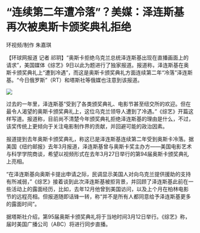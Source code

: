# “连续第二年遭冷落”？美媒：泽连斯基再次被奥斯卡颁奖典礼拒绝

环视频/制作 朱嘉琪

【环球网报道 记者
祁玥】“奥斯卡拒绝乌克兰总统泽连斯基出现在直播画面上的请求”，美国媒体《综艺》9日以此为题进行了独家报道。报道称，泽连斯基在奥斯卡颁奖典礼上“遭到冷遇”，而这是奥斯卡颁奖典礼方面连续第二年“冷落”泽连斯基。“今日俄罗斯”（RT）和塔斯社等俄媒也注意到该报道。

![](https://inews.gtimg.com/om_bt/O1Zutq9QoW8LlpkCyTKXTcvvpIZ273am3rF3kKZ02xlmoAA/1000)

过去的一年里，泽连斯基“受到了各类颁奖典礼、电影节甚至纽交所的欢迎。但在最令人渴望的奥斯卡颁奖典礼上，这位乌克兰领导人遭到了冷遇。”《综艺》开篇这样写道。报道称，目前尚不清楚今年颁奖典礼拒绝泽连斯基的理由是什么，不过，该奖传统上更倾向于关注电影制作界的贡献，并回避可能的政治因素。

报道提到去年奥斯卡颁奖典礼，称这已是泽连斯基连续第二年受到奥斯卡冷落。据美国《纽约邮报》去年3月报道，泽连斯基曾与奥斯卡奖主办方——美国电影艺术与科学学院商谈，希望以视频形式在去年3月27日举行的第94届奥斯卡颁奖典礼上亮相。

“在泽连斯基向奥斯卡提出申请之际，民调显示美国人对向乌克兰提供援助的支持有所减弱，”《综艺》接着谈到此次泽连斯基被拒背景，并回顾了泽连斯基此前在一些活动上的露面经历，比如，去年12月他曾到美国访问，以及上个月在柏林电影节的远程亮相。但报道随即话锋一转，称“并不是所有人都同意给予泽连斯基更多的露面时间”。

据塔斯社介绍，第95届奥斯卡颁奖典礼将于当地时间3月12日举行。《综艺》称，届时美国广播公司（ABC）将进行同步直播。

